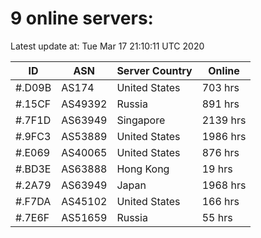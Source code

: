 # 9 online servers:

Latest update at: Tue Mar 17 21:10:11 UTC 2020

| ID | ASN | Server Country | Online |
| -- | --- | -------------- | ------ |
| #.D09B | AS174 | United States | 703 hrs |
| #.15CF | AS49392 | Russia | 891 hrs |
| #.7F1D | AS63949 | Singapore | 2139 hrs |
| #.9FC3 | AS53889 | United States | 1986 hrs |
| #.E069 | AS40065 | United States | 876 hrs |
| #.BD3E | AS63888 | Hong Kong | 19 hrs |
| #.2A79 | AS63949 | Japan | 1968 hrs |
| #.F7DA | AS45102 | United States | 166 hrs |
| #.7E6F | AS51659 | Russia | 55 hrs |

